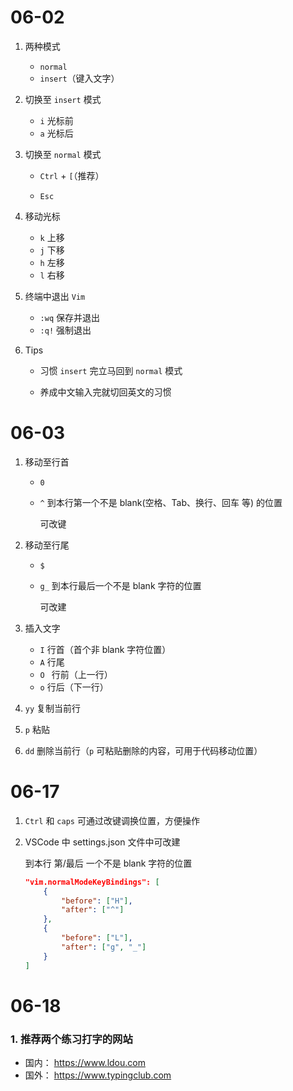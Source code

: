 # 06-02

1. 两种模式

   - `normal`
   - `insert`（键入文字）
   
2. 切换至 `insert` 模式

   - `i` 光标前
   - `a` 光标后
   
3. 切换至 `normal` 模式

   - `Ctrl` + `[`（推荐） 

   - `Esc`
   
4. 移动光标
   - `k` 上移
   - `j` 下移
   - `h` 左移
   - `l` 右移
   
5. 终端中退出 `Vim`

   - `:wq` 保存并退出
   - `:q!` 强制退出
   
6. Tips

   - 习惯 `insert` 完立马回到 `normal` 模式

   - 养成中文输入完就切回英文的习惯



# 06-03

1. 移动至行首

   - `0`

   - `^` 到本行第一个不是 blank(空格、Tab、换行、回车 等) 的位置

     可改键

2. 移动至行尾

   - `$`

   - `g_` 到本行最后一个不是 blank 字符的位置

     可改建

3. 插入文字
   - `I` 行首（首个非 blank 字符位置）
   - `A` 行尾
   - `O ` 行前（上一行）
   - `o` 行后（下一行）
   
4. `yy` 复制当前行

5. `p` 粘贴

6. `dd` 删除当前行（`p` 可粘贴删除的内容，可用于代码移动位置）



# 06-17

1. `Ctrl` 和 `caps` 可通过改键调换位置，方便操作

2. VSCode 中 settings.json 文件中可改建

   到本行 第/最后 一个不是 blank 字符的位置

   ```json
   "vim.normalModeKeyBindings": [
       {
           "before": ["H"],
           "after": ["^"]
       },
       {
           "before": ["L"],
           "after": ["g", "_"]
       }
   ]
   ```



# 06-18

### 1. 推荐两个练习打字的网站

* 国内： https://www.ldou.com
* 国外： https://www.typingclub.com